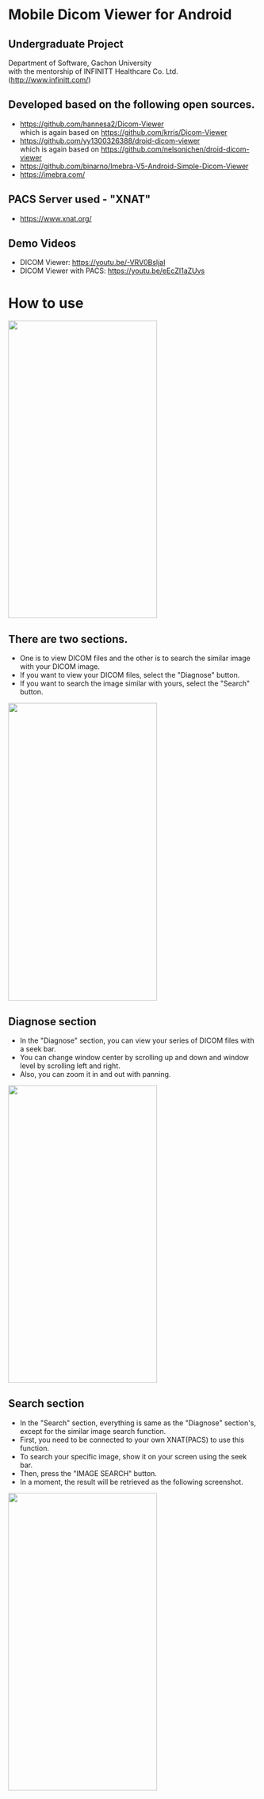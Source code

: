 # Mobile Dicom Viewer for Android

## Undergraduate Project  
Department of Software, Gachon University  
with the mentorship of INFINITT Healthcare Co. Ltd. (http://www.infinitt.com/)

## Developed based on the following open sources.  
- https://github.com/hannesa2/Dicom-Viewer  
which is again based on https://github.com/krris/Dicom-Viewer  
- https://github.com/yy1300326388/droid-dicom-viewer  
which is again based on https://github.com/nelsonjchen/droid-dicom-viewer  
- https://github.com/binarno/Imebra-V5-Android-Simple-Dicom-Viewer  
- https://imebra.com/

## PACS Server used - "XNAT"
- https://www.xnat.org/

## Demo Videos  
- DICOM Viewer: https://youtu.be/-VRV0BsljaI
- DICOM Viewer with PACS: https://youtu.be/eEcZI1aZUvs

# How to use  
<img src="https://user-images.githubusercontent.com/47418925/146016666-c2d2c91f-5a99-4502-afc2-4dd830510bf8.png"  width="300" height="600"/>

## There are two sections.  
- One is to view DICOM files and the other is to search the similar image with your DICOM image.  
- If you want to view your DICOM files, select the "Diagnose" button.  
- If you want to search the image similar with yours, select the "Search" button.  
<img src="https://user-images.githubusercontent.com/47418925/146016727-2f981728-1e1f-428b-8558-22739657ddd4.png"  width="300" height="600"/>

## Diagnose section  
- In the "Diagnose" section, you can view your series of DICOM files with a seek bar.  
- You can change window center by scrolling up and down and window level by scrolling left and right.  
- Also, you can zoom it in and out with panning.  
<img src="https://user-images.githubusercontent.com/47418925/146017836-2af3e867-2daa-47de-b196-7a14521619f8.png"  width="300" height="600"/>

## Search section  
- In the "Search" section, everything is same as the "Diagnose" section's, except for the similar image search function.  
- First, you need to be connected to your own XNAT(PACS) to use this function.
- To search your specific image, show it on your screen using the seek bar.  
- Then, press the "IMAGE SEARCH" button.
- In a moment, the result will be retrieved as the following screenshot.  
<img src="https://user-images.githubusercontent.com/47418925/146019367-e747287a-b3a4-4f57-aea8-69ad16bf910b.png"  width="300" height="600"/>
